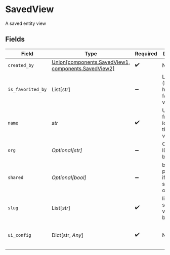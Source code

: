# SavedView

A saved entity view


## Fields

| Field                                                                                                                                                           | Type                                                                                                                                                            | Required                                                                                                                                                        | Description                                                                                                                                                     | Example                                                                                                                                                         |
| --------------------------------------------------------------------------------------------------------------------------------------------------------------- | --------------------------------------------------------------------------------------------------------------------------------------------------------------- | --------------------------------------------------------------------------------------------------------------------------------------------------------------- | --------------------------------------------------------------------------------------------------------------------------------------------------------------- | --------------------------------------------------------------------------------------------------------------------------------------------------------------- |
| `created_by`                                                                                                                                                    | [Union[components.SavedView1, components.SavedView2]](../../models/components/createdby.md)                                                                     | :heavy_check_mark:                                                                                                                                              | N/A                                                                                                                                                             |                                                                                                                                                                 |
| `is_favorited_by`                                                                                                                                               | List[*str*]                                                                                                                                                     | :heavy_minus_sign:                                                                                                                                              | List of users (IDs) that have favorited the view                                                                                                                |                                                                                                                                                                 |
| `name`                                                                                                                                                          | *str*                                                                                                                                                           | :heavy_check_mark:                                                                                                                                              | User-friendly identifier for the saved view                                                                                                                     | View listing German                                                                                                                                             |
| `org`                                                                                                                                                           | *Optional[str]*                                                                                                                                                 | :heavy_minus_sign:                                                                                                                                              | Organisation ID a view belongs to                                                                                                                               | 66                                                                                                                                                              |
| `shared`                                                                                                                                                        | *Optional[bool]*                                                                                                                                                | :heavy_minus_sign:                                                                                                                                              | boolean property for if a view is shared with organisation                                                                                                      | true                                                                                                                                                            |
| `slug`                                                                                                                                                          | List[*str*]                                                                                                                                                     | :heavy_check_mark:                                                                                                                                              | list of schemas a view can belong to                                                                                                                            |                                                                                                                                                                 |
| `ui_config`                                                                                                                                                     | Dict[str, *Any*]                                                                                                                                                | :heavy_check_mark:                                                                                                                                              | N/A                                                                                                                                                             | {"filters":{"customer_name":"suresh test","_tags":"360"},"table_layout":{"opportunity":{"page":1,"sort":"_created_at:desc","pageSize":25,"columnSettings":[]}}} |